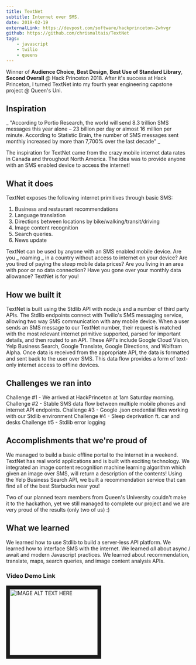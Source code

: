 ```yaml
---
title: TextNet
subtitle: Internet over SMS.
date: 2019-02-19
externalLink: https://devpost.com/software/hackprinceton-2whvgr
github: https://github.com/chrismaltais/TextNet
tags: 
    - javascript
    - twilio
    - queens
---
```

Winner of **Audience Choice**, **Best Design**, **Best Use of Standard Library**, **Second Overall** @ Hack Princeton 2018.  After it's success at Hack Princeton, I turned TextNet into my fourth year engineering capstone project @ Queen's Uni.

## Inspiration
_ "According to Portio Research, the world will send 8.3 trillion SMS messages this year alone – 23 billion per day or almost 16 million per minute. According to Statistic Brain, the number of SMS messages sent monthly increased by more than 7,700% over the last decade" _ 

The inspiration for TextNet came from the crazy mobile internet data rates in Canada and throughout North America.    The idea was to provide anyone with an SMS enabled device to access the internet!

## What it does
TextNet exposes the following internet primitives through basic SMS: 
1. Business and restaurant recommendations
2. Language translation
3. Directions between locations by bike/walking/transit/driving
4. Image content recognition
5. Search queries.
6. News update

TextNet can be used by anyone with an SMS enabled mobile device.  Are you _ roaming _ in a country without access to internet on your device? Are you tired of paying the steep mobile data prices?  Are you living in an area with poor or no data connection?  Have you gone over your monthly data allowance?  TextNet is for you!

## How we built it
TextNet is built using the Stdlib API with node.js and a number of third party APIs.  The Stdlib endpoints connect with Twilio's SMS messaging service, allowing two way SMS communication with any mobile device.  When a user sends an SMS message to our TextNet number, their request is matched with the most relevant internet primitive supported, parsed for important details, and then routed to an API.  These API's include Google Cloud Vision, Yelp Business Search, Google Translate, Google Directions, and Wolfram Alpha.  Once data is received from the appropriate API, the data is formatted and sent back to the user over SMS.  This data flow provides a form of text-only internet access to offline devices.

## Challenges we ran into
Challenge #1 - We arrived at HackPrinceton at 1am Saturday morning.
Challenge #2 - Stable SMS data flow between multiple mobile phones and internet API endpoints.
Challenge #3 - Google .json credential files working with our Stdlib environment
Challenge #4 - Sleep deprivation ft. car and desks
Challenge #5 -  Stdlib error logging

## Accomplishments that we're proud of
We managed to build a basic offline portal to the internet in a weekend.  TextNet has real world applications and is built with exciting technology.  We integrated an image content recognition machine learning algorithm which given an image over SMS, will return a description of the contents!  Using the Yelp Business Search API, we built a recommendation service that can find all of the best Starbucks near you!

Two of our planned team members from Queen's University couldn't make it to the hackathon, yet we still managed to complete our project and we are very proud of the results (only two of us) :)

## What we learned
We learned how to use Stdlib to build a server-less API platform.  We learned how to interface SMS with the internet.  We learned *all* about async / await and modern Javascript practices.  We learned about recommendation, translate, maps, search queries, and image content analysis APIs.

### Video Demo Link
<a href="https://www.youtube.com/watch?time_continue=2&v=Rs7wDlFyZI4&feature=emb_logo
" target="_blank"><img src="http://img.youtube.com/vi/Rs7wDlFyZI4/0.jpg" 
alt="IMAGE ALT TEXT HERE" width="240" height="180" border="10" /></a>